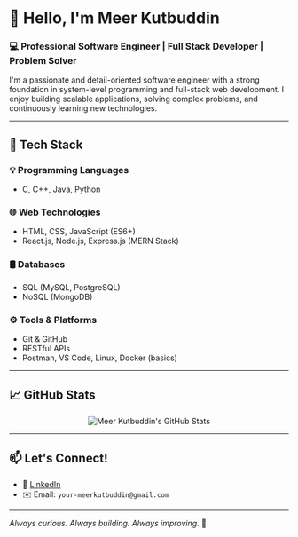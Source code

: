 # 👋 Hello, I'm Meer Kutbuddin

### 💻 Professional Software Engineer | Full Stack Developer | Problem Solver

I'm a passionate and detail-oriented software engineer with a strong foundation in system-level programming and full-stack web development. I enjoy building scalable applications, solving complex problems, and continuously learning new technologies.

---

## 🚀 Tech Stack

### 💡 Programming Languages
- C, C++, Java, Python

### 🌐 Web Technologies
- HTML, CSS, JavaScript (ES6+)
- React.js, Node.js, Express.js (MERN Stack)

### 🛢️ Databases
- SQL (MySQL, PostgreSQL)
- NoSQL (MongoDB)

### ⚙️ Tools & Platforms
- Git & GitHub
- RESTful APIs
- Postman, VS Code, Linux, Docker (basics)

---

## 📈 GitHub Stats

<p align="center">
  <img src="https://github-readme-stats.vercel.app/api?username=meer-kutbuddin&show_icons=true&theme=radical" alt="Meer Kutbuddin's GitHub Stats" />
</p>

---

## 📫 Let's Connect!

- 💼 [LinkedIn](https://www.linkedin.com/in/meer-kutubuddin-997092127)  
- ✉️ Email: `your-meerkutbuddin@gmail.com`

---

_Always curious. Always building. Always improving._ 🚀
